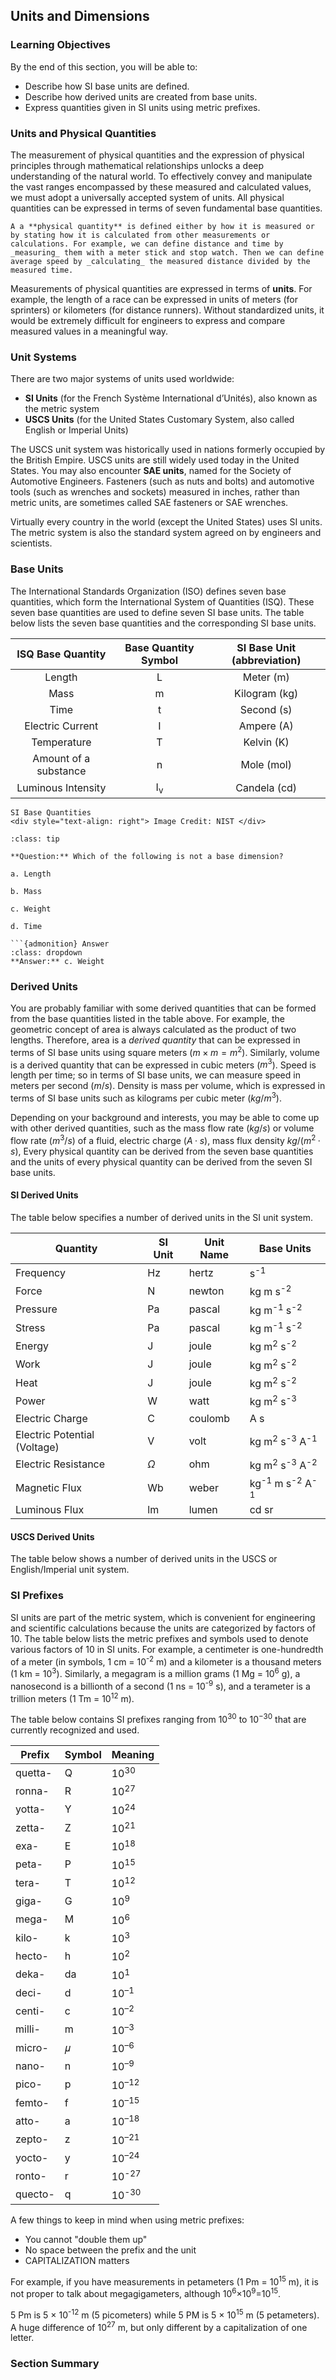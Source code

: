 ## Units and Dimensions

### Learning Objectives

By the end of this section, you will be able to:

 * Describe how SI base units are defined.
 * Describe how derived units are created from base units.
 * Express quantities given in SI units using metric prefixes.

### Units and Physical Quantities

The measurement of physical quantities and the expression of physical principles through mathematical relationships unlocks a deep understanding of the natural world. To effectively convey and manipulate the vast ranges encompassed by these measured and calculated values, we must adopt a universally accepted system of units. All physical quantities can be expressed in terms of seven fundamental base quantities.

```{note}
A a **physical quantity** is defined either by how it is measured or by stating how it is calculated from other measurements or calculations. For example, we can define distance and time by _measuring_ them with a meter stick and stop watch. Then we can define average speed by _calculating_ the measured distance divided by the measured time.
```

Measurements of physical quantities are expressed in terms of **units**. For example, the length of a race can be expressed in units of meters (for sprinters) or kilometers (for distance runners). Without standardized units, it would be extremely difficult for engineers to express and compare measured values in a meaningful way.

### Unit Systems

There are two major systems of units used worldwide:

 * **SI Units** (for the French Système International d’Unités), also known as the metric system
 * **USCS Units** (for the United States Customary System, also called English or Imperial Units)

The USCS unit system was historically used in nations formerly occupied by the British Empire. USCS units are still widely used today in the United States. You may also encounter **SAE units**, named for the Society of Automotive Engineers. Fasteners (such as nuts and bolts) and automotive tools (such as wrenches and sockets) measured in inches, rather than metric units, are sometimes called SAE fasteners or SAE wrenches.

Virtually every country in the world (except the United States) uses SI units. The metric system is also the standard system agreed on by engineers and scientists.

### Base Units

The International Standards Organization (ISO) defines seven base quantities, which form the International System of Quantities (ISQ). These seven base quantities are used to define seven SI base units. The table below lists the seven base quantities and the corresponding SI base units.

| ISQ Base Quantity | Base Quantity Symbol | SI Base Unit (abbreviation) |
| :---: | :---:| :---: | 
| Length | L | Meter (m) |
| Mass | m | Kilogram (kg) |
| Time | t | Second (s) |
| Electric Current | I | Ampere (A) |
| Temperature | T | Kelvin (K) |
| Amount of a substance | n | Mole (mol) |
| Luminous Intensity | I<sub>v</sub> | Candela (cd) |

```{figure} images/si_illustration_constants_colour_full.png
SI Base Quantities
<div style="text-align: right"> Image Credit: NIST </div>
```

```{admonition} **Worked Example**
:class: tip

**Question:** Which of the following is not a base dimension?

a. Length

b. Mass

c. Weight

d. Time

```{admonition} Answer
:class: dropdown
**Answer:** c. Weight
```

### Derived Units

You are probably familiar with some derived quantities that can be formed from the base quantities listed in the table above. For example, the geometric concept of area is always calculated as the product of two lengths. Therefore, area is a _derived quantity_ that can be expressed in terms of SI base units using square meters ($m \times m = m^2$). Similarly, volume is a derived quantity that can be expressed in cubic meters ($m^3$). Speed is length per time; so in terms of SI base units, we can measure speed in meters per second ($m/s$). Density is mass per volume, which is expressed in terms of SI base units such as kilograms per cubic meter ($kg/m^3$).

Depending on your background and interests, you may be able to come up with other derived quantities, such as the mass flow rate ($kg/s$) or volume flow rate ($m^{3}/s$) of a fluid, electric charge ($A·s$), mass flux density $kg/(m^2·s)$, Every physical quantity can be derived from the seven base quantities and the units of every physical quantity can be derived from the seven SI base units.

#### SI Derived Units

The table below specifies a number of derived units in the SI unit system.

| Quantity | SI Unit | Unit Name | Base Units |
| --- | --- | --- | --- |
| Frequency | Hz | hertz | s<sup>-1</sup> |
| Force | N | newton | kg m s<sup>-2</sup> |
| Pressure | Pa | pascal | kg m<sup>-1</sup> s<sup>-2</sup> |
| Stress | Pa | pascal | kg m<sup>-1</sup> s<sup>-2</sup> |
| Energy | J | joule | kg m<sup>2</sup> s<sup>-2</sup> |
| Work | J | joule | kg m<sup>2</sup> s<sup>-2</sup> |
| Heat | J | joule | kg m<sup>2</sup> s<sup>-2</sup> |
| Power | W | watt | kg m<sup>2</sup> s<sup>-3</sup> |
| Electric Charge | C | coulomb | A s |
| Electric Potential (Voltage) | V | volt | kg m<sup>2</sup> s<sup>-3</sup> A<sup>-1</sup> |
| Electric Resistance | $\Omega$ | ohm | kg m<sup>2</sup> s<sup>-3</sup> A<sup>-2</sup> |
| Magnetic Flux | Wb | weber | kg<sup>-1</sup> m s<sup>-2</sup> A<sup>-1</sup> |
| Luminous Flux | lm | lumen | cd sr |

#### USCS Derived Units

The table below shows a number of derived units in the USCS or English/Imperial unit system.

### SI Prefixes

SI units are part of the metric system, which is convenient for engineering and scientific calculations because the units are categorized by factors of 10. The table below lists the metric prefixes and symbols used to denote various factors of 10 in SI units. For example, a centimeter is one-hundredth of a meter (in symbols, 1 cm = 10<sup>-2</sup> m) and a kilometer is a thousand meters (1 km = 10<sup>3</sup>). Similarly, a megagram is a million grams (1 Mg = 10<sup>6</sup> g), a nanosecond is a billionth of a second (1 ns = 10<sup>-9</sup> s), and a terameter is a trillion meters (1 Tm = 10<sup>12</sup> m).

The table below contains SI prefixes ranging from 10<sup>30</sup> to 10<sup>−30</sup> that are currently recognized and used.

| **Prefix** | **Symbol** | **Meaning** |
| --- | --- | --- |
| quetta- |	Q |	10<sup>30</sup> |
| ronna- | R | 10<sup>27</sup> |
| yotta- | Y | 10<sup>24</sup> |
| zetta- | Z | 10<sup>21</sup> |
| exa- | E | 10<sup>18</sup> |
| peta- | P | 10<sup>15</sup> |
| tera- | T | 10<sup>12</sup> |
| giga- | G | 10<sup>9</sup> |
| mega- | M | 10<sup>6</sup> |
| kilo- | k | 10<sup>3</sup> |
| hecto- | h | 10<sup>2</sup> |
| deka- | da | 10<sup>1</sup> |
| deci- | d | 10<sup>–1</sup> |
| centi- | c | 10<sup>–2</sup> |
| milli- | m | 10<sup>–3</sup> |
| micro- | 𝜇 | 10<sup>–6</sup> |
| nano- | n | 10<sup>–9</sup> |
| pico- | p | 10<sup>–12</sup> |
| femto- | f | 10<sup>–15</sup> |
| atto- | a | 10<sup>–18</sup> |
| zepto- | z | 10<sup>–21</sup> |
| yocto- | y | 10<sup>–24</sup> |
| ronto- | r | 10<sup>-27</sup> |
| quecto- | q |	10<sup>-30</sup> |

A few things to keep in mind when using metric prefixes:

 * You cannot "double them up"
 * No space between the prefix and the unit
 * CAPITALIZATION matters

For example, if you have measurements in petameters (1 Pm = 10<sup>15</sup> m), it is not proper to talk about megagigameters, although 10<sup>6</sup>×10<sup>9</sup>=10<sup>15</sup>.

5 Pm is 5 × 10<sup>-12</sup> m (5 picometers) while 5 PM is 5 × 10<sup>15</sup> m (5 petameters). A huge difference of 10<sup>27</sup>  m, but only different by a capitalization of one letter.

### Section Summary
